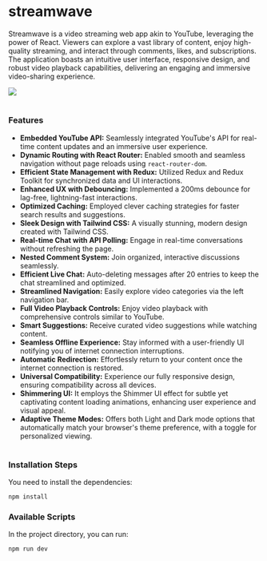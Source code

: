 # streamwave

Streamwave is a video streaming web app akin to YouTube, leveraging the power of React. Viewers can explore a vast library of content, enjoy high-quality streaming, and interact through comments, likes, and subscriptions. The application boasts an intuitive user interface, responsive design, and robust video playback capabilities, delivering an engaging and immersive video-sharing experience.

<img src="https://github.com/user-attachments/assets/b91ebfb9-7dd5-4890-87eb-2e580d134ef1" />

#

### Features

- **Embedded YouTube API:** Seamlessly integrated YouTube's API for real-time content updates and an immersive user experience.
- **Dynamic Routing with React Router:** Enabled smooth and seamless navigation without page reloads using `react-router-dom`.
- **Efficient State Management with Redux:** Utilized Redux and Redux Toolkit for synchronized data and UI interactions.
- **Enhanced UX with Debouncing:** Implemented a 200ms debounce for lag-free, lightning-fast interactions.
- **Optimized Caching:** Employed clever caching strategies for faster search results and suggestions.
- **Sleek Design with Tailwind CSS:** A visually stunning, modern design created with Tailwind CSS.
- **Real-time Chat with API Polling:** Engage in real-time conversations without refreshing the page.
- **Nested Comment System:** Join organized, interactive discussions seamlessly.
- **Efficient Live Chat:** Auto-deleting messages after 20 entries to keep the chat streamlined and optimized.
- **Streamlined Navigation:** Easily explore video categories via the left navigation bar.
- **Full Video Playback Controls:** Enjoy video playback with comprehensive controls similar to YouTube.
- **Smart Suggestions:** Receive curated video suggestions while watching content.
- **Seamless Offline Experience:** Stay informed with a user-friendly UI notifying you of internet connection interruptions.
- **Automatic Redirection:** Effortlessly return to your content once the internet connection is restored.
- **Universal Compatibility:** Experience our fully responsive design, ensuring compatibility across all devices.
- **Shimmering UI:** It employs the Shimmer UI effect for subtle yet captivating content loading animations, enhancing user experience and visual appeal.
- **Adaptive Theme Modes:** Offers both Light and Dark mode options that automatically match your browser's theme preference, with a toggle for personalized viewing.

#

### Installation Steps

You need to install the dependencies:

```
npm install
```

### Available Scripts

In the project directory, you can run:

```
npm run dev
```
